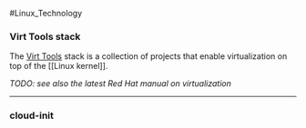#Linux_Technology

### Virt Tools stack

The [Virt Tools](https://www.virt-tools.org/) stack is a collection of projects that enable virtualization on top of the [[Linux kernel]].

_TODO: see also the latest Red Hat manual on virtualization_


---

### cloud-init

